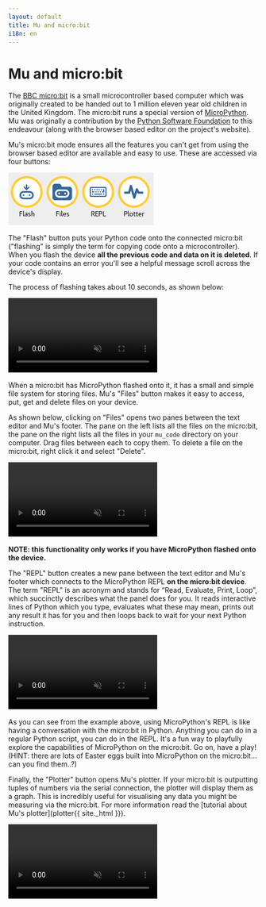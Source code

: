 ```yaml
---
layout: default
title: Mu and micro:bit
i18n: en
---
```


# Mu and micro:bit

The [BBC micro:bit](http://microbit.org/) is a small microcontroller based
computer which was originally created to be handed out to 1 million eleven
year old children in the United Kingdom. The micro:bit runs a special version
of [MicroPython](http://micropython.org/). Mu was originally a contribution by
the [Python Software Foundation](https://www.python.org/psf/) to this endeavour
(along with the browser based editor on the project's website).

Mu's micro:bit mode ensures all the features you can't get from using the
browser based editor are available and easy to use. These are accessed via
four buttons:

<div class="row">
  <img src="/img/en/tutorials/microbit_buttons.png" alt="Buttons from the micro:bit mode" class="img-responsive center-block img-rounded movie"/>
  <br/>
</div>

The "Flash" button puts your Python code onto the connected micro:bit
("flashing" is simply the term for copying code onto a microcontroller). When
you flash the device **all the previous code and data on it is deleted**. If
your code contains an error you'll see a helpful message scroll across the
device's display.

The process of flashing takes about 10 seconds, as shown below:

<div class="row">
  <video autoplay loop muted playsinline><source src="/img/en/tutorials/microbit_flash.mp4" " type="video/mp4" alt="micro:bit flash" class="img-responsive center-block img-rounded movie"></video>
  <br/>
</div>

When a micro:bit has MicroPython flashed onto it, it has a small and simple
file system for storing files. Mu's "Files" button makes it easy to access,
put, get and delete files on your device.

As shown below, clicking on "Files" opens two panes between the text editor and
Mu's footer. The pane on the left lists all the files on the micro:bit, the
pane on the right lists all the files in your `mu_code` directory on your
computer. Drag files between each to copy them. To delete a file on the
micro:bit, right click it and select "Delete".

<div class="row">
  <video autoplay loop muted playsinline><source src="/img/en/tutorials/microbit_files.mp4" " type="video/mp4" alt="micro:bit files" class="img-responsive center-block img-rounded movie"></video>
  <br/>
</div>

**NOTE: this functionality only works if you have MicroPython flashed onto the
device.**

The "REPL" button creates a new pane between the text editor and Mu's footer
which connects to the MicroPython REPL **on the micro:bit device**. The term
"REPL" is an acronym and stands for “Read, Evaluate, Print, Loop”, which
succinctly describes what the panel does for you. It reads interactive lines of
Python which you type, evaluates what these may mean, prints out any result it
has for you and then loops back to wait for your next Python instruction.

<div class="row">
  <video autoplay loop muted playsinline><source src="/img/en/tutorials/microbit_repl.mp4" " type="video/mp4" alt="micro:bit repl" class="img-responsive center-block img-rounded movie"></video>
  <br/>
</div>

As you can see from the example above, using MicroPython's REPL is like having
a conversation with the micro:bit in Python. Anything you can do in a regular
Python script, you can do in the REPL. It's a fun way to playfully explore the
capabilities of MicroPython on the micro:bit. Go on, have a play! (HINT: there
are lots of Easter eggs built into MicroPython on the micro:bit... can you find
them..?)

Finally, the "Plotter" button opens Mu's plotter. If your micro:bit is
outputting tuples of numbers via the serial connection, the plotter will
display them as a graph. This is incredibly useful for visualising any data you
might be measuring via the micro:bit. For more information read the
[tutorial about Mu's plotter](plotter{{ site._html }}).

<div class="row">
  <video autoplay loop muted playsinline><source src="/img/en/tutorials/microbit_plotter.mp4" " type="video/mp4" alt="micro:bit plotter" class="img-responsive center-block img-rounded movie"></video>
  <br/>
</div>
